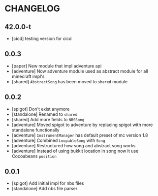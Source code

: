 # CHANGELOG

## 42.0.0-t
- [cicd] testing version for cicd

## 0.0.3
- [paper] New module that impl adventure api
- [adventure] Now adventure module used as abstract module for all minecraft impl's
- [shared] `AbstractSong` has been moved to `shared` module

## 0.0.2
- [spigot] Don't exist anymore
- [standalone] Renamed to `shared`
- [shared] Add more fields to `NBSSong`
- [adventure] Moved spigot to adventure by replacing spigot with more standalone functionally
- [adventure] `InstrumentManager` has default preset of mc version 1.8
- [adventure] Combined `LoopableSong` with `Song`
- [adventure] Restructured how song and abstract song works
- [adventure] Instead of using bukkit location in song now it use Cocoabeans `position`

## 0.0.1
- [spigot] Add initial impl for nbs files
- [standalone] Add nbs file parser